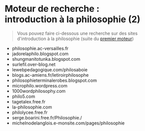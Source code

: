 # Moteur de recherche : <br>introduction à la philosophie (2)

> Vous pouvez faire ci-dessous une recherche sur des sites d'introduction à la philosophie (suite du [premier moteur](https://eyssette.github.io/cse#intro-philo))

- philosophie.ac-versailles.fr
- jadorelaphilo.blogspot.com
- shungmanitotunka.blogspot.com
- surlefil.over-blog.net
- lewebpedagogique.com/philosaboie
- blogs.ac-amiens.fr/letiroirphilosophe
- philosophieterminalerobes.blogspot.com
- microphilo.wordpress.com
- 1000wordphilosophy.com
- philo5.com
- tagetalex.free.fr
- la-philosophie.com
- philolycee.free.fr
- serge.boarini.free.fr/Philosophie./
- michelnodelanglois.e-monsite.com/pages/philosophie